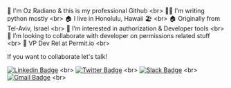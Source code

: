 👋 I'm Oz Radiano & this is my professional Github <br\>
👨‍💻 I'm writing python mostly <br\>
🏠 I live in Honolulu, Hawaii 🏖️ <br\>
🏠 Originally from Tel-Aviv, Israel <br\>
👀 I’m interested in authorization & Developer tools <br\>
💞️ I’m looking to collaborate with developer on permissions related stuff <br\>
💼 VP Dev Rel at Permit.io  <br\>

If you want to collaborate let's talk!

[![Linkedin Badge](https://img.shields.io/badge/-ozradiano-blue?logo=Linkedin&logoColor=white&link=https://www.linkedin.com/in/ozradiano/)](https://www.linkedin.com/in/ozradiano/) <br\>
[![Twitter Badge](https://img.shields.io/badge/-ozradiano-blue?logo=twitter&logoColor=white&link=https://twitter.com/ozradiano)](https://twitter.com/ozradiano) <br\>
[![Slack Badge](https://img.shields.io/badge/-ozradiano-blue?logo=slack&logoColor=white&link=https://join.slack.com/t/permit-io/shared_invite/zt-nz6yjgnp-RlP9rtOPwO0n0aH_vLbmBQ)](https://join.slack.com/t/permit-io/shared_invite/zt-nz6yjgnp-RlP9rtOPwO0n0aH_vLbmBQ) <br\>
[![Gmail Badge](https://img.shields.io/badge/-ozradiano-blue?logo=gmail&logoColor=white&link=mailto:oz@permit.io)](mailto:oz@permit.io) <br\>
